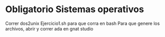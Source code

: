 # Obligatorio Sistemas operativos

Correr dos2unix Ejercicio1.sh para que corra en bash
Para que genere los archivos, abrir y correr ada en gnat studio

